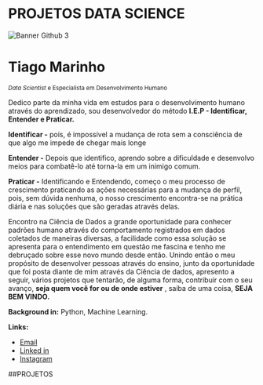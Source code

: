 # PROJETOS DATA SCIENCE
![Banner Github 3](https://github.com/ogait07/Projetos-Data-Science/assets/120313590/a85e6554-8e66-47af-879c-d0a1e09d4e80)
# Tiago Marinho
<sub>*Data Scientist* e Especialista em Desenvolvimento Humano</sub>

Dedico parte da minha vida em estudos para o desenvolvimento humano através do aprendizado, sou desenvolvedor do método **I.E.P - Identificar, Entender e Praticar.**

**Identificar -** pois, é impossivel a mudança de rota sem a consciência de que algo me impede de chegar mais longe

**Entender -** Depois que identifico, aprendo sobre a dificuldade e desenvolvo meios para combatê-lo até torna-la em um inimigo comum.

**Praticar -** Identificando e Entendendo, começo o meu processo de crescimento praticando as ações necessárias para a mudança de perfil, pois, sem dúvida nenhuma, o nosso crescimento encontra-se na prática diária e nas soluções que são geradas através delas.

Encontro na Ciência de Dados a grande oportunidade para conhecer padrões humano através do comportamento registrados em dados coletados de maneiras diversas, a facilidade como essa solução se apresenta para o entendimento em questão me fascina e tenho me debruçado sobre esse novo mundo desde então.
Unindo então o meu propósito de desenvolver pessoas através do ensino, junto da oportunidade que foi posta diante de mim através da Ciência de dados, apresento a seguir, vários projetos que tentarão, de alguma forma, contribuir com o seu avanço, **seja quem você for ou de onde estiver** , saiba de uma coisa, **SEJA BEM VINDO.**

**Background in:** Python, Machine Learning.


**Links:**
* [Email](http://tiagomarinho.com.br)
* [Linked in](www.linkedin.com/in/tiago-marinho-44303a284)
* [Instagram](https://www.instagram.com/tiago.b.marinho/)


##PROJETOS


